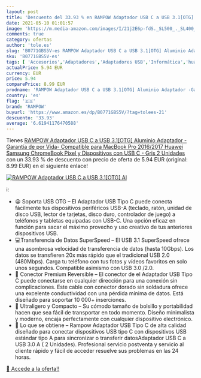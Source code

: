 ```yaml
---
layout: post
title: 'Descuento del 33.93 % en RAMPOW Adaptador USB C a USB 3.1[OTG] Al'
date: 2021-05-10 01:01:57
image: 'https://m.media-amazon.com/images/I/21j2E6p-fdS._SL500_._SL400_.jpg'
comments: true
category: ofertas
author: 'tole.es'
slug: 'B0771GBS5V-es RAMPOW Adaptador USB C a USB 3.1[OTG] Aluminio Adaptador...'
sku: 'B0771GBS5V-es'
tags: [ 'Accesorios','Adaptadores','Adaptadores USB','Informática','huawei','rampow','samsung', ]
actualPrice: 5.94 EUR
currency: EUR
price: 5.94
comparePrice: 8.99 EUR
prodname: 'RAMPOW Adaptador USB C a USB 3.1[OTG] Aluminio Adaptador -Garantía de por Vida- Compatible para MacBook Pro 2016/2017  Huawei  Samsung  ChromeBook Pixel y Dispositivos con USB C - Gris  2 Unidades'
country: 'es'
flag: '🇪🇸'
brand: 'RAMPOW'
buyurl: 'https://www.amazon.es/dp/B0771GBS5V/?tag=tolees-21'
descuento: '33.93'
average: '6.61941176470588'
---
```


Tienes [RAMPOW Adaptador USB C a USB 3.1[OTG] Aluminio Adaptador -Garantía de por Vida- Compatible para MacBook Pro 2016/2017  Huawei  Samsung  ChromeBook Pixel y Dispositivos con USB C - Gris  2 Unidades](https://www.amazon.es/dp/B0771GBS5V/?tag=tolees-21) con un 33.93 % de descuento con precio de oferta de 5.94 EUR (original: 8.99 EUR) en el siguiente enlace!

[![RAMPOW Adaptador USB C a USB 3.1[OTG] Al](https://m.media-amazon.com/images/I/21j2E6p-fdS._SL500_._SL400_.jpg)](https://www.amazon.es/dp/B0771GBS5V/?tag=tolees-21)

ℹ️:

- 😀 Soporta USB OTG – El Adaptador USB Tipo C puede conecta fácilmente tus dispositivos periféricos USB-A (teclado, ratón, unidad de disco USB, lector de tarjetas, disco duro, controlador de juego) a teléfonos y tabletas equipadas con USB-C. Una opción eficaz en función para sacar el máximo provecho y uso creativo de tus anteriores dispositivos USB.
- 💻Transferencia de Datos SuperSpeed – El USB 3.1 SuperSpeed ofrece una asombrosa velocidad de transferencia de datos (hasta 10Gbps). Los datos se transfieren 20x más rápido que el tradicional USB 2.0 (480Mbps). Carga tu teléfono con tus fotos y vídeos favoritos en solo unos segundos. Compatible asimismo con USB 3.0 /2.0.
- 🎁 Conector Premium Reversible – El conector de el Adaptador USB Tipo C puede conectarse en cualquier dirección para una conexión sin complicaciones. Este cable con conector dorado sin soldadura ofrece una excelente conductividad con una pérdida mínima de datos. Está diseñado para soportar 10 000+ inserciones.
- 🌟 Ultraligero y Compacto – Su cómodo tamaño de bolsillo y portabilidad hacen que sea fácil de transportar en todo momento. Diseño minimalista y moderno, encaja perfectamente con cualquier dispositivo electrónico.
- 🛒 Lo que se obtiene – Rampow Adaptador USB Tipo C de alta calidad diseñado para conectar dispositivos USB tipo C con dispositivos USB estándar tipo A para sincronizar o transferir datosAdaptador USB C a USB 3.0 A ( 2 Unidades). Profesional servicio postventa y servicio al cliente rápido y fácil de acceder resuelve sus problemas en las 24 horas.

[🛒 Accede a la oferta!!](https://www.amazon.es/dp/B0771GBS5V/?tag=tolees-21)
